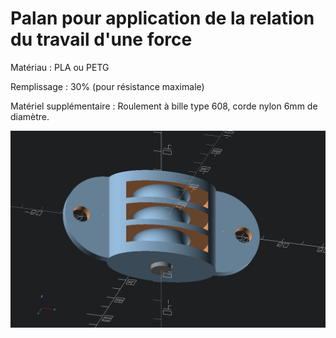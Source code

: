 # Palan pour application de la relation du travail d'une force

Matériau : PLA ou PETG

Remplissage : 30% (pour résistance maximale)

Matériel supplémentaire : Roulement à bille type 608, corde nylon 6mm de diamètre.

![](https://github.com/olivier-boesch/3d-labo/raw/master/palan/palan.png)
